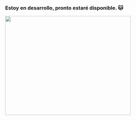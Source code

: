 ### Estoy en desarrollo, pronto estaré disponible. 🐱

<p>
<img src="https://i0.wp.com/i.imgur.com/P3jOdIr.gif?resize=337%2C266 alt="GIF" width="406" height="320"/>
</p>
